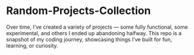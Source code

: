 # Random-Projects-Collection
Over time, I’ve created a variety of projects — some fully functional, some experimental, and others I ended up abandoning halfway. This repo is a snapshot of my coding journey, showcasing things I’ve built for fun, learning, or curiosity.
